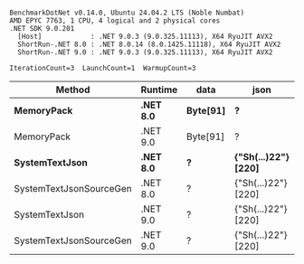 ```

BenchmarkDotNet v0.14.0, Ubuntu 24.04.2 LTS (Noble Numbat)
AMD EPYC 7763, 1 CPU, 4 logical and 2 physical cores
.NET SDK 9.0.201
  [Host]            : .NET 9.0.3 (9.0.325.11113), X64 RyuJIT AVX2
  ShortRun-.NET 8.0 : .NET 8.0.14 (8.0.1425.11118), X64 RyuJIT AVX2
  ShortRun-.NET 9.0 : .NET 9.0.3 (9.0.325.11113), X64 RyuJIT AVX2

IterationCount=3  LaunchCount=1  WarmupCount=3  

```
| Method                  | Runtime  | data     | json                | Mean        | Error     | StdDev   | Min         | Max         | Gen0   | Allocated |
|------------------------ |--------- |--------- |-------------------- |------------:|----------:|---------:|------------:|------------:|-------:|----------:|
| **MemoryPack**              | **.NET 8.0** | **Byte[91]** | **?**                   |    **71.06 ns** |  **5.482 ns** | **0.300 ns** |    **70.72 ns** |    **71.26 ns** | **0.0100** |     **168 B** |
| MemoryPack              | .NET 9.0 | Byte[91] | ?                   |    62.79 ns |  5.124 ns | 0.281 ns |    62.50 ns |    63.06 ns | 0.0100 |     168 B |
| **SystemTextJson**          | **.NET 8.0** | **?**        | **{&quot;Sh(...)22&quot;} [220]** | **1,172.33 ns** | **37.589 ns** | **2.060 ns** | **1,169.96 ns** | **1,173.72 ns** | **0.0095** |     **168 B** |
| SystemTextJsonSourceGen | .NET 8.0 | ?        | {&quot;Sh(...)22&quot;} [220] | 1,116.90 ns | 48.721 ns | 2.671 ns | 1,113.87 ns | 1,118.92 ns | 0.0095 |     168 B |
| SystemTextJson          | .NET 9.0 | ?        | {&quot;Sh(...)22&quot;} [220] | 1,161.93 ns | 95.050 ns | 5.210 ns | 1,157.17 ns | 1,167.50 ns | 0.0095 |     168 B |
| SystemTextJsonSourceGen | .NET 9.0 | ?        | {&quot;Sh(...)22&quot;} [220] | 1,089.88 ns | 51.701 ns | 2.834 ns | 1,087.05 ns | 1,092.71 ns | 0.0095 |     168 B |
